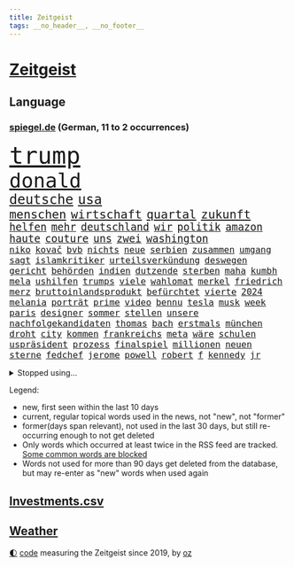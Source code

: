 ```yaml
---
title: Zeitgeist
tags: __no_header__, __no_footer__
---
```


# [Zeitgeist](https://oliz.io/zeitgeist/)

## Language

<h3><a href="https://www.spiegel.de" target="_blank">spiegel.de</a> (German, 11 to 2 occurrences)</h3>
<p style="font-family:monospace">
<span style="font-size:32pt"><a href="news_links.html#trump" class="current">trump</a></span>
<br>
<span style="font-size:27pt"><a href="news_links.html#donald" class="current">donald</a></span>
<br>
<span style="font-size:18pt"><a href="news_links.html#deutsche" class="current">deutsche</a></span>
<span style="font-size:18pt"><a href="news_links.html#usa" class="current">usa</a></span>
<br>
<span style="font-size:16pt"><a href="news_links.html#menschen" class="current">menschen</a></span>
<span style="font-size:16pt"><a href="news_links.html#wirtschaft" class="current">wirtschaft</a></span>
<span style="font-size:16pt"><a href="news_links.html#quartal" class="current">quartal</a></span>
<span style="font-size:16pt"><a href="news_links.html#zukunft" class="current">zukunft</a></span>
<br>
<span style="font-size:14pt"><a href="news_links.html#helfen" class="current">helfen</a></span>
<span style="font-size:14pt"><a href="news_links.html#mehr" class="current">mehr</a></span>
<span style="font-size:14pt"><a href="news_links.html#deutschland" class="current">deutschland</a></span>
<span style="font-size:14pt"><a href="news_links.html#wir" class="current">wir</a></span>
<span style="font-size:14pt"><a href="news_links.html#politik" class="current">politik</a></span>
<span style="font-size:14pt"><a href="news_links.html#amazon" class="current">amazon</a></span>
<span style="font-size:14pt"><a href="news_links.html#haute" class="new">haute</a></span>
<span style="font-size:14pt"><a href="news_links.html#couture" class="new">couture</a></span>
<span style="font-size:14pt"><a href="news_links.html#uns" class="current">uns</a></span>
<span style="font-size:14pt"><a href="news_links.html#zwei" class="current">zwei</a></span>
<span style="font-size:14pt"><a href="news_links.html#washington" class="current">washington</a></span>
<br>
<span style="font-size:12pt"><a href="news_links.html#niko" class="new">niko</a></span>
<span style="font-size:12pt"><a href="news_links.html#kovač" class="new">kovač</a></span>
<span style="font-size:12pt"><a href="news_links.html#bvb" class="current">bvb</a></span>
<span style="font-size:12pt"><a href="news_links.html#nichts" class="current">nichts</a></span>
<span style="font-size:12pt"><a href="news_links.html#neue" class="current">neue</a></span>
<span style="font-size:12pt"><a href="news_links.html#serbien" class="current">serbien</a></span>
<span style="font-size:12pt"><a href="news_links.html#zusammen" class="current">zusammen</a></span>
<span style="font-size:12pt"><a href="news_links.html#umgang" class="current">umgang</a></span>
<span style="font-size:12pt"><a href="news_links.html#sagt" class="current">sagt</a></span>
<span style="font-size:12pt"><a href="news_links.html#islamkritiker" class="new">islamkritiker</a></span>
<span style="font-size:12pt"><a href="news_links.html#urteilsverkündung" class="new">urteilsverkündung</a></span>
<span style="font-size:12pt"><a href="news_links.html#deswegen" class="current">deswegen</a></span>
<span style="font-size:12pt"><a href="news_links.html#gericht" class="current">gericht</a></span>
<span style="font-size:12pt"><a href="news_links.html#behörden" class="current">behörden</a></span>
<span style="font-size:12pt"><a href="news_links.html#indien" class="current">indien</a></span>
<span style="font-size:12pt"><a href="news_links.html#dutzende" class="current">dutzende</a></span>
<span style="font-size:12pt"><a href="news_links.html#sterben" class="current">sterben</a></span>
<span style="font-size:12pt"><a href="news_links.html#maha" class="new">maha</a></span>
<span style="font-size:12pt"><a href="news_links.html#kumbh" class="current">kumbh</a></span>
<span style="font-size:12pt"><a href="news_links.html#mela" class="current">mela</a></span>
<span style="font-size:12pt"><a href="news_links.html#ushilfen" class="new">ushilfen</a></span>
<span style="font-size:12pt"><a href="news_links.html#trumps" class="current">trumps</a></span>
<span style="font-size:12pt"><a href="news_links.html#viele" class="current">viele</a></span>
<span style="font-size:12pt"><a href="news_links.html#wahlomat" class="new">wahlomat</a></span>
<span style="font-size:12pt"><a href="news_links.html#merkel" class="current">merkel</a></span>
<span style="font-size:12pt"><a href="news_links.html#friedrich" class="current">friedrich</a></span>
<span style="font-size:12pt"><a href="news_links.html#merz" class="current">merz</a></span>
<span style="font-size:12pt"><a href="news_links.html#bruttoinlandsprodukt" class="current">bruttoinlandsprodukt</a></span>
<span style="font-size:12pt"><a href="news_links.html#befürchtet" class="current">befürchtet</a></span>
<span style="font-size:12pt"><a href="news_links.html#vierte" class="current">vierte</a></span>
<span style="font-size:12pt"><a href="news_links.html#2024" class="current">2024</a></span>
<span style="font-size:12pt"><a href="news_links.html#melania" class="current">melania</a></span>
<span style="font-size:12pt"><a href="news_links.html#porträt" class="current">porträt</a></span>
<span style="font-size:12pt"><a href="news_links.html#prime" class="current">prime</a></span>
<span style="font-size:12pt"><a href="news_links.html#video" class="current">video</a></span>
<span style="font-size:12pt"><a href="news_links.html#bennu" class="new">bennu</a></span>
<span style="font-size:12pt"><a href="news_links.html#tesla" class="current">tesla</a></span>
<span style="font-size:12pt"><a href="news_links.html#musk" class="current">musk</a></span>
<span style="font-size:12pt"><a href="news_links.html#week" class="current">week</a></span>
<span style="font-size:12pt"><a href="news_links.html#paris" class="current">paris</a></span>
<span style="font-size:12pt"><a href="news_links.html#designer" class="new">designer</a></span>
<span style="font-size:12pt"><a href="news_links.html#sommer" class="current">sommer</a></span>
<span style="font-size:12pt"><a href="news_links.html#stellen" class="current">stellen</a></span>
<span style="font-size:12pt"><a href="news_links.html#unsere" class="current">unsere</a></span>
<span style="font-size:12pt"><a href="news_links.html#nachfolgekandidaten" class="new">nachfolgekandidaten</a></span>
<span style="font-size:12pt"><a href="news_links.html#thomas" class="current">thomas</a></span>
<span style="font-size:12pt"><a href="news_links.html#bach" class="current">bach</a></span>
<span style="font-size:12pt"><a href="news_links.html#erstmals" class="current">erstmals</a></span>
<span style="font-size:12pt"><a href="news_links.html#münchen" class="current">münchen</a></span>
<span style="font-size:12pt"><a href="news_links.html#droht" class="current">droht</a></span>
<span style="font-size:12pt"><a href="news_links.html#city" class="current">city</a></span>
<span style="font-size:12pt"><a href="news_links.html#kommen" class="current">kommen</a></span>
<span style="font-size:12pt"><a href="news_links.html#frankreichs" class="current">frankreichs</a></span>
<span style="font-size:12pt"><a href="news_links.html#meta" class="current">meta</a></span>
<span style="font-size:12pt"><a href="news_links.html#wäre" class="current">wäre</a></span>
<span style="font-size:12pt"><a href="news_links.html#schulen" class="current">schulen</a></span>
<span style="font-size:12pt"><a href="news_links.html#uspräsident" class="current">uspräsident</a></span>
<span style="font-size:12pt"><a href="news_links.html#prozess" class="current">prozess</a></span>
<span style="font-size:12pt"><a href="news_links.html#finalspiel" class="new">finalspiel</a></span>
<span style="font-size:12pt"><a href="news_links.html#millionen" class="current">millionen</a></span>
<span style="font-size:12pt"><a href="news_links.html#neuen" class="current">neuen</a></span>
<span style="font-size:12pt"><a href="news_links.html#sterne" class="current">sterne</a></span>
<span style="font-size:12pt"><a href="news_links.html#fedchef" class="new">fedchef</a></span>
<span style="font-size:12pt"><a href="news_links.html#jerome" class="new">jerome</a></span>
<span style="font-size:12pt"><a href="news_links.html#powell" class="current">powell</a></span>
<span style="font-size:12pt"><a href="news_links.html#robert" class="current">robert</a></span>
<span style="font-size:12pt"><a href="news_links.html#f" class="current">f</a></span>
<span style="font-size:12pt"><a href="news_links.html#kennedy" class="current">kennedy</a></span>
<span style="font-size:12pt"><a href="news_links.html#jr" class="current">jr</a></span>
</p>
<details>
<summary>Stopped using...</summary>
<p class="former" style="font-size:12pt">
wünscht(1562) humanitäre(1561) mittelmeer(1561) vergewaltigung(1561) april(1560) bittet(1560) fischer(1560) ausgezeichnet(1559) entschuldigt(1559) fühlt(1559) führende(1559) liverpool(1559) alltag(1558) plan(1558) respekt(1558) überzeugt(1558) eingereicht(1557) präsidentschaftswahl(1557) schlag(1557) 2000(1556) entwickelt(1556) kohle(1556) pocht(1556) stimme(1556) zustand(1556) stürmer(1555) vereinigten(1555) absturz(1554) befinden(1554) favoriten(1554) infektion(1554) münchner(1554) nationalmannschaft(1554) sachsen(1554) technik(1554) also(1553) amsterdam(1553) beobachten(1553) hsv(1553) hört(1553) brüssel(1552) termin(1552) unabhängige(1552) verzichtet(1552) wechseln(1552) arbeitnehmer(1551) geldstrafe(1551) geschäfte(1551) irak(1551) jedem(1551) schaltet(1551) zuständige(1551) debakel(1550) verpasst(1550) vorjahr(1550) appell(1549) daher(1549) fliehen(1549) passt(1549) wirken(1549) optimistisch(1548) versprochen(1548) beinahe(1547) e(1547) gastgeber(1547) hund(1547) türkische(1547) befreien(1546) bestellt(1546) litauen(1546) spekuliert(1546) stadion(1546) fußballprofi(1544) geführt(1544) gekauft(1544) berater(1543) bundesstaat(1543) stelle(1543) töten(1543) berühmte(1542) verbindet(1542) 3(1540) schaffte(1538) kontakte(1537) spannungen(1536) trug(1536) aufhalten(1535) richard(1535) orten(1533) vieles(1533) katholischen(1532) mission(1531) züge(1531) münster(1530) ältere(1529) rang(1528) bestmarke(1527) whatsapp(1526) angeboten(1524) zeigten(1524) smartphones(1516) maschinen(1484) festgesetzt(1470) berichtete(1458) abgestürzt(1383) charles(1361) 38(1328) stundenlang(1305) truppe(1292) verbunden(1273) entlastung(1248) 700(1246) erkrankte(1240) gewohnt(1230) angestellten(1220) entlasten(1215) halbes(1183) elke(1176) heidenreich(1176) schülerin(1166) tödlichem(1162) einziger(1131) ukrainer(1117) bat(1109) gefechte(1101) genehmigt(1101) spektakel(1099) gezwungen(1082) emotionalen(1078) afrikanischen(1075) herausgefunden(1072) aufhören(1069) spiegeltitelstory(1052) schneiden(1044) künstlerin(1027) dilemma(1022) handys(1009) wall(1006) aufeinander(980) isoliert(978) viral(969) grünenpolitikerin(960) stärksten(950) kaffee(944) angehörigen(940) misshandelt(938) setzten(938) thüringens(937) profi(936) verzeichnet(918) notruf(897) drohnenangriff(894) island(888) peru(876) 63(872) eingriff(841) aviv(834) aktivist(824) schmeckt(820) pjöngjang(819) forschung(811) fängt(799) ausgemacht(787) abwehr(776) text(773) mächtige(762) legendäre(749) fahnder(738) erleidet(726) flaschen(720) verdächtigt(720) freiwillige(705) jäger(704) 2007(693) außergewöhnlich(687) uhren(685) aufträge(682) begangen(672) angenommen(667) kreuz(665) dringen(661) heimlich(648) übergriff(645) kleinflugzeug(642) gewalttaten(641) kolleginnen(629) horror(626) arbeiter(625) vergeltung(619) spaniens(617) küche(613) kretschmer(610) lied(607) zürich(606) iphones(605) rechter(604) absurd(599) blamiert(599) fürth(580) greta(568) zwischenfall(568) selben(565) auflösung(563) lebend(562) allgäu(556) militärisch(545) antwortet(541) bewaffnete(536) geflohen(533) netanyahus(530) instagrampost(529) cannabislegalisierung(520) chancenlos(519) prägen(513) betrogen(512) asylsuchende(511) militärhilfe(511) sperre(509) amerikanischen(502) nordkoreas(501) 03(497) umgehend(494) fußballfans(484) verspottet(484) eingeschränkt(483) moritz(477) verliebt(475) verheiratet(467) bist(461) medizinische(457) tabellenführung(455) taugen(453) europameisterschaft(447) emotionaler(444) lustig(436) klingen(434) club(432) luftangriff(431) unterschätzt(424) produzent(408) dfl(407) oscarpreisträgerin(403) dfbteam(402) beklagen(399) großstädten(399) notlage(399) leise(398) unruhen(398) zuversichtlich(394) notfall(393) schulz(393) wahre(392) südosten(390) unwahrscheinlich(390) buchempfehlungen(385) aufgebaut(382) zeitalter(381) oma(380) astronauten(378) iss(378) athen(377) hektar(375) sonde(372) gesetzliche(369) linien(369) passagier(368) schumacher(367) rutscht(366) pazifik(364) australischer(362) ausgang(354) notlandung(354) route(354) piloten(353) substanz(346) allgegenwärtig(343) verprügelt(342) 160(338) gymnasium(338) mauer(338) wald(335) meisterschaft(331) auslösen(330) trick(330) minderjährigen(328) olivia(328) verbotene(328) marathon(325) realistische(324) begeistern(323) ranking(322) freut(320) handlungen(320) uswahlkampf(320) ausmacht(319) apples(318) dein(317) maximilian(317) reklamiert(316) potter(314) übertrieben(312) blutbad(311) fair(311) rihanna(308) 35000(306) verbraucherpreise(305) heilbronn(303) ehen(302) jacht(301) autoindustrie(299) angeschlagene(298) haiti(297) lizenz(296) pogačar(296) tadej(296) andrang(295) blamage(295) kümmerte(294) schöne(293) überfahrt(291) beeindruckende(290) boss(290) diana(290) dominierte(289) wade(289) royals(288) noah(287) einbruch(286) parlaments(286) integration(285) vorgezogenen(284) unseres(278) fahrrad(277) vehement(277) se(275) promis(272) vorfahren(272) bereut(270) einflussreichsten(265) beleidigung(260) schlägen(260) beobachtung(258) vergisst(254) geheiratet(251) prognosen(251) bmw(250) beliebtesten(247) ego(245) premiers(243) kadyrow(242) landsleute(242) ramsan(242) raumschiff(241) begeisterung(238) gene(238) mercedesbenz(238) flop(236) entzündet(235) verletzen(234) cartoonisten(231) heidenreichs(231) m(231) beschließen(230) wahlergebnis(230) absagen(229) nachrichtenagentur(226) salome(225) surabischwili(225) tinder(225) geschehnissen(224) regierungspartei(224) vergleichen(224) veronika(224) tourist(223) griechische(222) staatsbesuch(220) bekundet(219) shitstorm(218) ausgebrannt(217) neuestes(217) traurige(217) kigenerierten(216) ermordeten(215) trümmern(215) sorgten(214) fluch(213) kopfhörer(213) schwangerschaft(213) durchschnittlich(211) funk(211) verarbeiten(211) rohr(210) gesteuert(209) bürgerinnen(208) exfreundin(208) lebewesen(207) zuerst(207) berührt(206) einrichtungen(206) interaktiven(206) indische(205) ursprünglich(205) seltenen(204) umsatz(204) zeitplan(204) spuckt(201) grünenabgeordnete(200) grüner(200) fußballspiel(199) nachtzug(199) bundeskriminalamt(198) kräftige(198) flops(195) strebt(195) bootsunglück(193) un(193) besseren(192) hogan(192) königliche(192) mick(192) ausländischen(191) wildnis(190) financial(189) gündoğan(189) i̇lkay(189) kuriosen(189) ertrunken(188) passende(188) gazastadt(187) medikament(187) überprüft(185) erschüttern(183) überzeugte(183) erwischt(182) neudelhi(182) spürt(182) atlantik(181) strenge(181) selbstzweifel(179) afdwähler(178) existiert(177) gewürgt(175) heimwm(175) zwölfjährige(175) clips(172) moderat(172) führungswechsel(171) erpressung(170) routinen(170) überfiel(168) 83(167) verzweifelt(167) age(166) baywa(166) brauchte(166) schwimmt(166) kinderbetreuung(165) lilium(165) mafia(165) sekte(165) bordell(164) gewehr(164) sparprogramm(164) knüpfen(163) potenzielle(163) lateinamerika(162) werken(162) lehrt(161) dir(160) hüten(160) gestaltet(159) lächerlich(159) anstrengend(158) britin(158) spdmitglieder(158) fels(157) eigenschaften(156) sechsten(156) obdachlose(155) autokraten(154) feiertagen(154) olympiasiegerin(154) 29jährige(152) 69(151) raubte(151) renate(150) hinrichtung(149) rennfahrer(149) entschuldigte(148) äußere(148) fischen(147) harmlose(147) obdachlosigkeit(147) tagesordnung(147) umweltkatastrophe(147) standard(146) asylbewerbern(145) sohnes(144) riskant(142) wahlempfehlung(142) hergestellt(139) mutig(138) australische(137) neumann(137) autofahrten(136) filialen(136) gebiets(135) gelangt(135) landstraßen(135) römisches(135) stritt(135) enthoben(134) hochzeitsgesellschaft(134) kabul(134) sofa(134) verweis(134) hassan(133) lava(131) tabellenführer(131) ajax(130) baku(130) ikea(130) polnischer(130) abgefangen(129) celle(129) überrumpelt(129) bauarbeiten(128) chefarzt(128) verkörperte(127) prorussische(126) zuständig(126) 007(124) wertet(124) intensiviert(123) podcasts(123) segelt(123) trost(123) videospiele(123) rechtswidrig(122) alarmierten(121) angeschossen(121) h(121) 98(120) sekunde(119) sobald(119) alex(118) unverzichtbar(118) verbänden(118) festgenommene(117) schwerpunkt(117) ten(116) befugnisse(115) gestiegenen(115) teilzeit(115) aufhört(114) bundesrichter(114) restauriert(114) essenziell(113) fassen(113) geklaute(113) zwang(113) alleine(112) besatzungsmitglieder(112) apprentice(111) vwchef(111) geliebten(110) dfbkapitän(109) hoppenstedt(109) notwendig(109) pierre(109) beschossen(108) betrag(108) prominenz(108) grundschulen(107) horrenden(107) lebensmittelpreise(105) beach(104) haustiere(104) rauchen(104) brooklyn(103) frisur(103) wiedereröffnung(103) achillessehne(102) aston(102) dreier(101) einrichten(101) helene(101) verwundet(101) 110(100) weiterem(100) fridays(99) future(99) landespolitiker(99) schwergewicht(99) amber(98) anteile(98) indigene(98) marketing(98) rtl+(98) tiktokstar(98) tvmoderator(98) flutopfer(97) negativen(97) bescheid(96) fabriken(96) techno(96) usedom(96) autofahrern(95) bösen(94) hacker(94) einstellungen(93) günstigere(93) holger(93) ignorierte(93) pizza(93) raketenbeschuss(93) volkswagens(93) dallas(92) ewige(92) gründete(92) hrádecký(92) kriegsschiff(92) lukáš(92) heizen(91) oppositionsführer(91) verbotenen(91) ähnliches(91) afc(90) hauptverdächtigen(90) schlüsse(90) 17jährigen(89) a6(89) agrarhändler(89) augenarzt(89) kanadische(89) unpassend(89) made(88) botschafterin(87) führungspersonal(87) klaut(87) lehmann(87) täuschte(87) volkswagenkonzern(87) billiger(86) holocaustüberlebenden(86) prozessbeginn(86) gestützt(85) giro(85) seebrücke(85) segeberg(85) techniker(85) ukrainepolitik(85) wirke(85) downsyndrom(84) fahrradaktivist(84) flugtaxistartup(84) graben(84) kapitäns(84) massenmörder(84) nachgefragt(84) überwältigt(84) cyberattacke(83) ergeht(83) manipulieren(83) videospielen(83) wohnhäuser(83) aktueller(82) fraktionen(82) natenom(82) semester(82) thunberg(82) transportierte(82) transsexuelle(82) autorinnen(81) einflussnahme(81) erkenntnissen(81) lev(81) schriftstellerinnen(81) seltsames(81) vorhersage(81) elektrogeräte(80) erik(80) führungskräfte(80) holocaustüberlebende(80) telefonnummer(80) wilson(80) ausfällig(79) eintrag(79) elfjähriges(79) energiesektor(79) hollywoodschauspieler(79) schweigeminute(79) transfermarkt(79) wovon(79) abschrecken(78) anschein(78) han(78) kabine(78) landesinneren(78) polizeiruf(78) sprit(78) tageszeit(78) unvorhergesehenen(78) 40jährigen(77) emotionales(77) gemeinsamer(77) ingenieure(77) menü(77) reizgas(77) renault(77) wright(77) zusammenprall(77) beispielloser(76) geoffrey(76) kürzel(76) autokennzeichen(75) beliebter(75) brettspiele(75) kategorie(75) porträts(75) erntezeit(74) fatal(74) grab(74) hochküche(74) mutterschutz(74) bierflasche(73) jake(73) laufe(73) reaktiviert(73) unerreichbar(73) beharrlich(72) exklusiv(72) gibt's(72) leicester(72) fremdes(71) freundlicher(71) misstrauisch(71) dunkelheit(70) heftigem(70) knapper(70) komplimente(70) mittagessen(70) moldaus(70) radaktivisten(70) solar(70) verlost(70) yellen(70) kap(69) neuerdings(69) wahnsinnig(69) wohnungssuche(69) ally(68) herrschte(68) kantersieg(68) pally(68) passe(68) psychoanalytiker(68) strukturellen(68) unterziehen(68) wiedersehen(68) adventskalender(67) ernüchternd(67) familienpolitik(67) ginge(67) hussey(67) nacktszene(67) produktionsfirma(67) unternehmensberater(67) bröckeln(66) exchef(66) nebenwirkungen(66) usfinanzministerin(66) allianzen(65) anfliegende(65) bundesbank(65) effiziente(65) entlastungen(65) großzügige(65) talfahrt(65) antike(64) delfine(64) erkältung(64) kurden(64) militäranlagen(64) schädlich(64) spalten(64) spezialisten(64) systematischen(64) zigarettenkonsum(64) celsius(63) aufenthaltsort(62) door(62) kasan(62) wehrdienst(62) andrij(61) meeresboden(61) ramin(61) deutschrussen(60) fahre(60) greuther(60) pose(60) spiegelde(60) vatikan(60) bumble(59) datingapps(59) entdecker(59) hartmann(59) journal(59) musikproduzent(59) synthetische(59) wovor(59) göttlich(58) kraftvolle(58) traditionell(58) webseiten(58) überführt(58) arbeitern(57) end(57) gottesdienst(57) heinrich(57) kurdinnen(57) kurdischen(57) that(57) gezählt(56) knappen(56) waggons(56) anklagen(55) blatt(55) deutschkolumne(55) gefeierten(55) hag(55) heiliges(55) hinterließ(55) kopfschuss(55) kostümiert(55) megaprojekt(55) ausbilden(54) auswählt(54) fantasiert(54) geldautomatensprenger(54) grimes(54) krankgeschrieben(54) postet(54) ranghohen(54) rúben(54) sicherheitslücken(54) verfilmt(54) gazprom(53) helena(53) mahnte(53) socialmediaverbot(53) sound(53) zurückgeholt(53) ökonomische(53) euregierungschefs(52) gesetzlich(52) indonesische(52) kleinsten(52) küchentisch(52) lebenszeit(52) usbotschafter(52) albern(51) argwohn(51) gamer(51) gesundheitsrisiken(51) glocken(51) jahrzehntelang(51) sexy(51) wiedereröffnet(51) anonyme(50) bewältigt(50) bournemouth(50) kommissarin(50) mobile(50) rächen(50) university(50) bangt(49) kartons(49) kaspischen(49) neuwahl(49) polizeifahrzeug(49) sparplan(49) village(49) ansprache(48) anweisung(48) beliebte(48) bemühte(48) beten(48) lieferstopp(48) nacktbilder(48) segler(48) versicherte(48) wirtschaftsweise(48) geplündert(47) mitfavorit(47) rechtsaußenpartei(47) reue(47) strafverfahren(47) bildungsminister(46) energiekrise(46) jesus(46) maccabi(46) rechnete(46) tyler(46) kathedrale(45) transparent(45) 2024/2025(44) gazpromkonzern(44) hilfspaket(44) kinderkrankenhaus(44) künast(44) akten(43) duett(43) feuerwerkskörpern(43) komplikationen(43) portauprince(43) redakteure(43) redakteurinnen(43) schwäbischen(43) turbulenten(43) unglücks(43) wirtschaftsweisen(43) 40jähriger(42) durchsuchungsbeschluss(42) verhöhnt(42) verse(42) wembanyama(42) impfquoten(41) nader(41) prügeln(41) säuglinge(41) unterstellte(41) barrier(40) beschlüsse(40) feiertage(40) ozean(40) rituale(40) seniorenheim(40) sozialdemokratin(40) streaming(40) erinnerte(39) kalkuliert(39) kapitalismus(39) kennzeichen(39) personalentscheidungen(39) purzeln(39) verordnet(39) gekündigte(38) mittelgebirgen(38) nikolaus(38) ostseekabel(38) schrieben(38) ausgebildete(37) entschädigungen(37) etablierte(37) kay(37) lästige(37) löwe(37) traumpaar(37) unerfahrenen(37) versicherten(37) columbus(36) derselben(36) familienfeier(36) heizung(36) jeans(36) levi(36) mittelstreckenrakete(36) sexarbeiterinnen(36) skigebiet(36) autoreifen(35) barbra(35) block(35) christdemokrat(35) christmas(35) fidelius(35) schmid(35) streisand(35) undercover(35) weihnachtsshow(35) bisheriger(34) kardinal(34) konflikten(34) männlichkeit(34) resilienz(34) verkündung(34) kaufmann(33) missglückte(33) prostituierten(33) rentensystem(33) schuldgefühle(33) cadillac(32) gadgets(32) gebaute(32) gelagert(32) grundsteuer(32) kempten(32) stadtbild(32) weihnachtsmann(32) 400000(31) dauerherrscher(31) fluchen(31) grauens(31) hackergruppe(31) kalte(31) passierte(31) uswirtschaft(31) angekündigten(30) angesehen(30) hunderttausend(30) interpretieren(30) nachdenken(30) botswana(29) hsvtrainer(29) lüneburg(29) sido(29) tabus(29) tonne(29) ältestes(29) gebietsabtretungen(28) gegenmaßnahmen(28) dealern(27) dichter(27) engen(27) fabrik(27) jugendschutz(27) notbremse(27) r(27) raubkatze(27) sbahn(27) totschlags(27) 2004(26) afrikas(26) augenblicke(26) museums(26) ortschaften(26) schachs(26) skifahrer(26) speisen(26) timo(26) hagen(25) innenpolitik(25) moskaus(25) rumäniens(25) sehnsuchtsort(25) vanessa(25) verlauf(25) ach(24) bußgelder(24) feuerte(24) landeskriminalamt(24) moskauer(24) sag(24) verharren(24) abwasser(23) autobauers(23) estland(23) kinderlähmung(23) krebsleiden(23) polioviren(23) territoriale(23) tränengas(23) bashar(22) christkind(22) herrn(22) komödien(22) nahrung(22) traditionen(22) erledigen(21) fluggesellschaft(21) heard(21) jacke(21) klicken(21) lichterglanz(21) nasa(21) streitpunkt(21) venezolanische(21) weihnachtsgottesdienst(21) absetzung(20) amtsenthebung(20) brutaler(20) einziges(20) fehlten(20) großstadt(20) pfälzerwald(20) forschungsteam(19) games(19) grimm(19) malaria(19) stille(19) südamerikanischen(19) thompson(19) abhängen(18) großeltern(18) kuchen(18) mädchens(18) segen(18) steigert(18) tötungsdelikt(18) weihnachtskuchen(18) 08(17) ezb(17) feministischen(17) versetzten(17) zuließ(17) assads(16) feigenbaums(16) kürzesten(16) rasoulof(16) saat(16) weihnachtlichen(16) ausdrücklich(15) faktoren(15) festlichen(15) iphone(15) verona(15) deckel(14) htsanführer(14) mammut(14) romantisch(14) sexszenen(14) weihnachtsfeier(14) bescheidenheit(13) blockade(13) eusanktionen(13) führender(13) kidman(13) luigi(13) minijobber(13) monika(13) amateurvideos(12) assadfamilie(12) blind(12) boni(12) forschungsschiff(12) freigegeben(12) lernte(12) tänzerinnen(12) drucks(11) mitangeklagte(11) spionageverdachts(11) sportliche(11) summen(11)
</p>
</details>
<p>Legend:
<ul>
<li><span class="new">new</span>, first seen within the last 10 days</li>
<li><span class="current">current</span>, regular topical words used in the news, not "new", not "former"</li>
<li><span class="former">former(days span relevant)</span>, not used in the last 30 days, but still re-occurring enough to not get deleted</li>
<li>Only words which occurred at least twice in the RSS feed are tracked. <a href="language/filters.py">Some common words are blocked</a></li>
<li>Words not used for more than 90 days get deleted from the database, but may re-enter as "new" words when used again</li>
</ul>
</p>

## [Investments](investments.html)[.csv](investments.csv)

## [Weather](weather.html)

<footer>
<a href="javascript:toggleTheme()" class="nav">🌓</a>
<a href="https://github.com/ooz/zeitgeist">code</a> measuring the Zeitgeist since 2019, by <a href="https://oliz.io">oz</a>
</footer>
